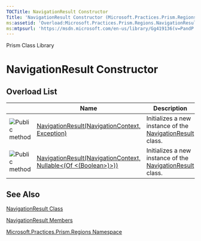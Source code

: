 ```yaml
---
TOCTitle: NavigationResult Constructor
Title: 'NavigationResult Constructor (Microsoft.Practices.Prism.Regions)'
ms:assetid: 'Overload:Microsoft.Practices.Prism.Regions.NavigationResult.\#ctor'
ms:mtpsurl: 'https://msdn.microsoft.com/en-us/library/Gg419136(v=PandP.50)'
---
```


Prism Class Library

NavigationResult Constructor
============================

Overload List
-------------

<table>

<thead>
<tr class="header">
<th> </th>
<th>Name</th>
<th>Description</th>
</tr>
</thead>
<tbody>
<tr class="odd">
<td><img src="https://msdn.microsoft.com/en-us/Gg419136.pubmethod(en-us,PandP.50).gif" title="Public method" /></td>
<td><a href="https://msdn.microsoft.com/m:microsoft.practices.prism.regions.navigationresult.">NavigationResult(NavigationContext, Exception)</a></td>
<td><div class="summary">
Initializes a new instance of the <a href="https://msdn.microsoft.com/t:microsoft.practices.prism.regions.navigationresult">NavigationResult</a> class.
</div></td>
</tr>
<tr class="even">
<td><img src="https://msdn.microsoft.com/en-us/Gg419136.pubmethod(en-us,PandP.50).gif" title="Public method" /></td>
<td><a href="https://msdn.microsoft.com/m:microsoft.practices.prism.regions.navigationresult.">NavigationResult(NavigationContext, Nullable&lt;(Of &lt;(Boolean&gt;)&gt;))</a></td>
<td><div class="summary">
Initializes a new instance of the <a href="https://msdn.microsoft.com/t:microsoft.practices.prism.regions.navigationresult">NavigationResult</a> class.
</div></td>
</tr>
</tbody>
</table>

See Also
--------


[NavigationResult Class](https://msdn.microsoft.com/t:microsoft.practices.prism.regions.navigationresult)

[NavigationResult Members](https://msdn.microsoft.com/allmembers.t:microsoft.practices.prism.regions.navigationresult)

[Microsoft.Practices.Prism.Regions Namespace](https://msdn.microsoft.com/n:microsoft.practices.prism.regions)
